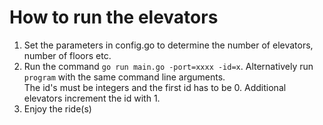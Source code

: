 # How to run the elevators

1. Set the parameters in config.go to determine the number of elevators, number of floors etc.
2. Run the command `go run main.go -port=xxxx -id=x`. Alternatively run `program` with the same command line arguments.\
The id's must be integers and the first id has to be 0. Additional elevators increment the id with 1.
3. Enjoy the ride(s)
